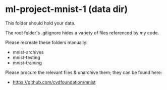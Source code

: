 # ml-project-mnist-1 (data dir)
This folder should hold your data.

The root folder's .gitignore hides a variety of files referenced by my code.

Please recreate these folders manually:
* mnist-archives
* mnist-testing
* mnist-training

Please procure the relevant files & unarchive them; they can be found here:
* https://github.com/cvdfoundation/mnist